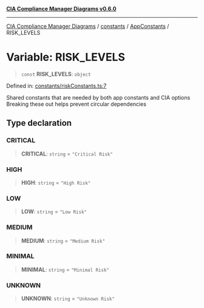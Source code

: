 [**CIA Compliance Manager Diagrams v0.6.0**](../../../../README.md)

***

[CIA Compliance Manager Diagrams](../../../../modules.md) / [constants](../../../README.md) / [AppConstants](../README.md) / RISK\_LEVELS

# Variable: RISK\_LEVELS

> `const` **RISK\_LEVELS**: `object`

Defined in: [constants/riskConstants.ts:7](https://github.com/step-security-bot/cia-compliance-manager/blob/8fd9c10973b52d0d78d7f90b0376987bfdcead6f/src/constants/riskConstants.ts#L7)

Shared constants that are needed by both app constants and CIA options
Breaking these out helps prevent circular dependencies

## Type declaration

### CRITICAL

> **CRITICAL**: `string` = `"Critical Risk"`

### HIGH

> **HIGH**: `string` = `"High Risk"`

### LOW

> **LOW**: `string` = `"Low Risk"`

### MEDIUM

> **MEDIUM**: `string` = `"Medium Risk"`

### MINIMAL

> **MINIMAL**: `string` = `"Minimal Risk"`

### UNKNOWN

> **UNKNOWN**: `string` = `"Unknown Risk"`
